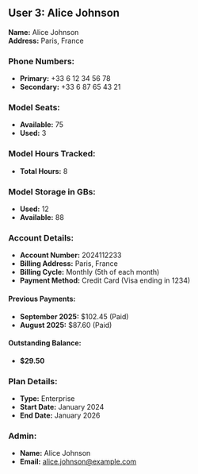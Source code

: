 ## User 3: Alice Johnson

**Name:** Alice Johnson  
**Address:** Paris, France  

### Phone Numbers:
- **Primary:** +33 6 12 34 56 78
- **Secondary:** +33 6 87 65 43 21

### Model Seats:
- **Available:** 75
- **Used:** 3

### Model Hours Tracked:
- **Total Hours:** 8

### Model Storage in GBs:
- **Used:** 12
- **Available:** 88

### Account Details:
- **Account Number:** 2024112233
- **Billing Address:** Paris, France
- **Billing Cycle:** Monthly (5th of each month)
- **Payment Method:** Credit Card (Visa ending in 1234)

#### Previous Payments:
- **September 2025:** $102.45 (Paid)
- **August 2025:** $87.60 (Paid)

#### Outstanding Balance:
- **$29.50**

### Plan Details:
- **Type:** Enterprise
- **Start Date:** January 2024
- **End Date:** January 2026

### Admin:
- **Name:** Alice Johnson
- **Email:** alice.johnson@example.com
